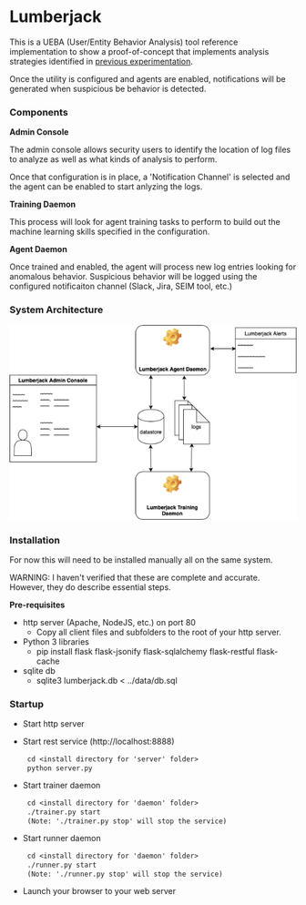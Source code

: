 # Lumberjack
This is a UEBA (User/Entity Behavior Analysis) tool reference implementation
to show a proof-of-concept that implements analysis strategies identified
in [previous experimentation](https://github.com/robertwatkins/playground-robert/blob/master/Python/Jupyter/apache/ApacheNGram-Experiment2.ipynb). 

Once the utility is configured and agents are enabled, notifications will be
generated when suspicious be behavior is detected.

### Components
**Admin Console**

The admin console allows security users to identify the location of log files to analyze as well as what kinds of analysis to perform.

Once that configuration is in place, a 'Notification Channel' is selected and the agent can be enabled to start anlyzing the logs.

**Training Daemon**

This process will look for agent training tasks to perform to build out the machine learning skills specified in the configuration.

**Agent Daemon**

Once trained and enabled, the agent will process new log entries looking for anomalous behavior. Suspicious behavior will be logged using the configured notificaiton channel (Slack, Jira, SEIM tool, etc.)


### System Architecture
![System Architecture](images/SystemDiagram.png)

### Installation
For now this will need to be installed manually all on the same system. 

WARNING: I haven't verified that these are complete and accurate. However, they do describe essential steps.

**Pre-requisites**
 - http server (Apache, NodeJS, etc.) on port 80
    - Copy all client files and subfolders to the root of your http server.
 - Python 3 libraries
    - pip install flask flask-jsonify flask-sqlalchemy flask-restful flask-cache
 - sqlite db
    - sqlite3 lumberjack.db < ../data/db.sql

### Startup

 - Start http server
 - Start rest service (http://localhost:8888)
 
        cd <install directory for 'server' folder>
        python server.py
 - Start trainer daemon
 
        cd <install directory for 'daemon' folder>
        ./trainer.py start
        (Note: './trainer.py stop' will stop the service)
 - Start runner daemon
 
        cd <install directory for 'daemon' folder>
        ./runner.py start
        (Note: './runner.py stop' will stop the service)
 - Launch your browser to your web server
 